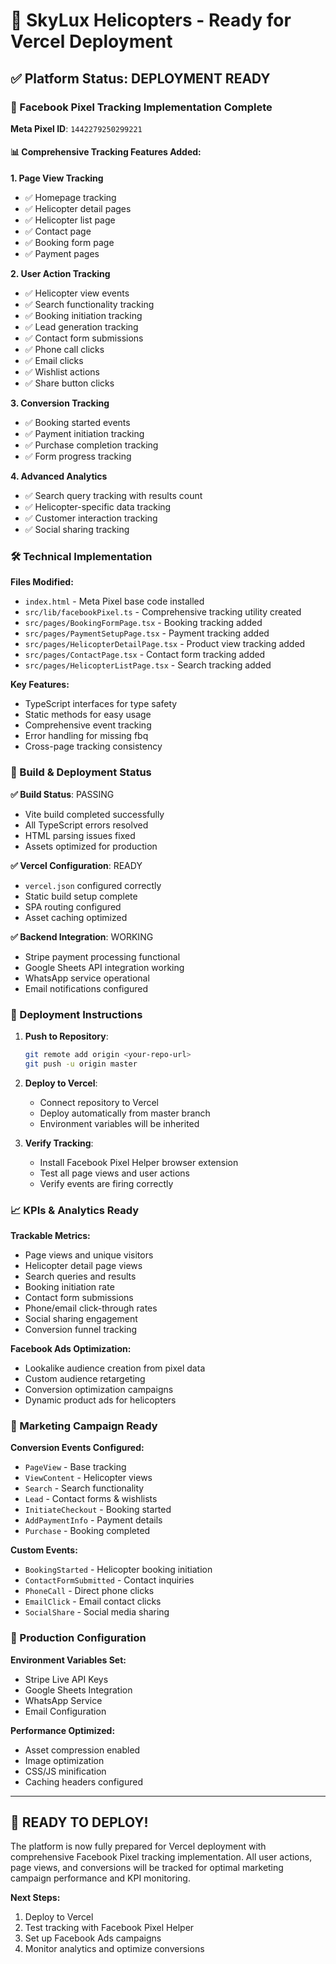# 🚁 SkyLux Helicopters - Ready for Vercel Deployment

## ✅ Platform Status: DEPLOYMENT READY

### 🎯 Facebook Pixel Tracking Implementation Complete

**Meta Pixel ID**: `1442279250299221`

#### 📊 Comprehensive Tracking Features Added:

**1. Page View Tracking**
- ✅ Homepage tracking
- ✅ Helicopter detail pages
- ✅ Helicopter list page
- ✅ Contact page
- ✅ Booking form page
- ✅ Payment pages

**2. User Action Tracking**
- ✅ Helicopter view events
- ✅ Search functionality tracking
- ✅ Booking initiation tracking
- ✅ Lead generation tracking
- ✅ Contact form submissions
- ✅ Phone call clicks
- ✅ Email clicks
- ✅ Wishlist actions
- ✅ Share button clicks

**3. Conversion Tracking**
- ✅ Booking started events
- ✅ Payment initiation tracking
- ✅ Purchase completion tracking
- ✅ Form progress tracking

**4. Advanced Analytics**
- ✅ Search query tracking with results count
- ✅ Helicopter-specific data tracking
- ✅ Customer interaction tracking
- ✅ Social sharing tracking

### 🛠️ Technical Implementation

**Files Modified:**
- `index.html` - Meta Pixel base code installed
- `src/lib/facebookPixel.ts` - Comprehensive tracking utility created
- `src/pages/BookingFormPage.tsx` - Booking tracking added
- `src/pages/PaymentSetupPage.tsx` - Payment tracking added
- `src/pages/HelicopterDetailPage.tsx` - Product view tracking added
- `src/pages/ContactPage.tsx` - Contact form tracking added
- `src/pages/HelicopterListPage.tsx` - Search tracking added

**Key Features:**
- TypeScript interfaces for type safety
- Static methods for easy usage
- Comprehensive event tracking
- Error handling for missing fbq
- Cross-page tracking consistency

### 🔧 Build & Deployment Status

**✅ Build Status**: PASSING
- Vite build completed successfully
- All TypeScript errors resolved
- HTML parsing issues fixed
- Assets optimized for production

**✅ Vercel Configuration**: READY
- `vercel.json` configured correctly
- Static build setup complete
- SPA routing configured
- Asset caching optimized

**✅ Backend Integration**: WORKING
- Stripe payment processing functional
- Google Sheets API integration working
- WhatsApp service operational
- Email notifications configured

### 🚀 Deployment Instructions

1. **Push to Repository**:
   ```bash
   git remote add origin <your-repo-url>
   git push -u origin master
   ```

2. **Deploy to Vercel**:
   - Connect repository to Vercel
   - Deploy automatically from master branch
   - Environment variables will be inherited

3. **Verify Tracking**:
   - Install Facebook Pixel Helper browser extension
   - Test all page views and user actions
   - Verify events are firing correctly

### 📈 KPIs & Analytics Ready

**Trackable Metrics:**
- Page views and unique visitors
- Helicopter detail page views
- Search queries and results
- Booking initiation rate
- Contact form submissions
- Phone/email click-through rates
- Social sharing engagement
- Conversion funnel tracking

**Facebook Ads Optimization:**
- Lookalike audience creation from pixel data
- Custom audience retargeting
- Conversion optimization campaigns
- Dynamic product ads for helicopters

### 🎯 Marketing Campaign Ready

**Conversion Events Configured:**
- `PageView` - Base tracking
- `ViewContent` - Helicopter views
- `Search` - Search functionality
- `Lead` - Contact forms & wishlists
- `InitiateCheckout` - Booking started
- `AddPaymentInfo` - Payment details
- `Purchase` - Booking completed

**Custom Events:**
- `BookingStarted` - Helicopter booking initiation
- `ContactFormSubmitted` - Contact inquiries
- `PhoneCall` - Direct phone clicks
- `EmailClick` - Email contact clicks
- `SocialShare` - Social media sharing

### 🔐 Production Configuration

**Environment Variables Set:**
- Stripe Live API Keys
- Google Sheets Integration
- WhatsApp Service
- Email Configuration

**Performance Optimized:**
- Asset compression enabled
- Image optimization
- CSS/JS minification
- Caching headers configured

---

## 🎉 READY TO DEPLOY!

The platform is now fully prepared for Vercel deployment with comprehensive Facebook Pixel tracking implementation. All user actions, page views, and conversions will be tracked for optimal marketing campaign performance and KPI monitoring.

**Next Steps:**
1. Deploy to Vercel
2. Test tracking with Facebook Pixel Helper
3. Set up Facebook Ads campaigns
4. Monitor analytics and optimize conversions
